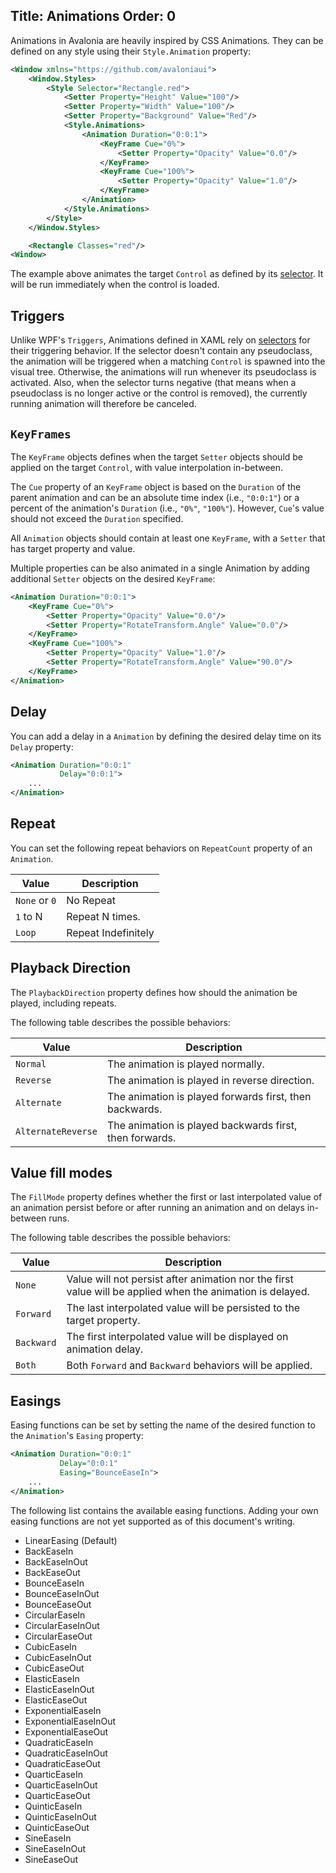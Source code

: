 Title: Animations
Order: 0
---
Animations in Avalonia are heavily inspired by CSS Animations. They can be defined on any style using their
`Style.Animation` property:

```xml
<Window xmlns="https://github.com/avaloniaui">
    <Window.Styles>
        <Style Selector="Rectangle.red">
            <Setter Property="Height" Value="100"/>
            <Setter Property="Width" Value="100"/>
            <Setter Property="Background" Value="Red"/>
            <Style.Animations>
                <Animation Duration="0:0:1"> 
                    <KeyFrame Cue="0%">
                        <Setter Property="Opacity" Value="0.0"/>
                    </KeyFrame>
                    <KeyFrame Cue="100%">
                        <Setter Property="Opacity" Value="1.0"/>
                    </KeyFrame>
                </Animation>
            </Style.Animations>
        </Style>
    </Window.Styles>

    <Rectangle Classes="red"/>
<Window>
```

The example above animates the target `Control` as defined by its [selector](/docs/styles/selectors).
It will be run immediately when the control is loaded.

## Triggers

Unlike WPF's `Triggers`, Animations defined in XAML rely on [selectors](/docs/styles/selectors) for 
their triggering behavior. If the selector doesn't contain any pseudoclass, the animation will be
triggered when a matching `Control` is spawned into the visual tree. Otherwise, the animations will
run whenever its pseudoclass is activated. Also, when the selector turns negative (that means when a pseudoclass is 
no longer active or the control is removed), the currently running animation will therefore be canceled.

## `KeyFrames`

The `KeyFrame` objects defines when the target `Setter` objects should be applied on the target `Control`, 
with value interpolation in-between.

The `Cue` property of an `KeyFrame` object is based on the `Duration` of the parent animation and can be an 
absolute time index (i.e., `"0:0:1"`) or a percent of the animation's `Duration` (i.e., `"0%"`, `"100%"`).
However, `Cue`'s value should not exceed the `Duration` specified.

All `Animation` objects should contain at least one `KeyFrame`, with a `Setter` that has target property and value.

Multiple properties can be also animated in a single Animation by adding additional `Setter` objects on the 
desired `KeyFrame`:

```xml 
<Animation Duration="0:0:1"> 
    <KeyFrame Cue="0%">
        <Setter Property="Opacity" Value="0.0"/>
        <Setter Property="RotateTransform.Angle" Value="0.0"/>
    </KeyFrame>
    <KeyFrame Cue="100%">
        <Setter Property="Opacity" Value="1.0"/>
        <Setter Property="RotateTransform.Angle" Value="90.0"/>
    </KeyFrame>
</Animation>
```

## Delay

You can add a delay in a `Animation` by defining the desired delay time on its `Delay` property:

```xml
<Animation Duration="0:0:1"
           Delay="0:0:1"> 
    ...
</Animation>
```

## Repeat

You can set the following repeat behaviors on `RepeatCount` property of an `Animation`.

|Value|Description|
|-----|-----------|
|`None` or `0`|No Repeat|
|`1` to N|Repeat N times.|
|`Loop`|Repeat Indefinitely|

## Playback Direction

The `PlaybackDirection` property defines how should the animation be played, including repeats.

The following table describes the possible behaviors:

|Value|Description|
|-----|-----------|
|`Normal`|The animation is played normally.|
|`Reverse`|The animation is played in reverse direction.|
|`Alternate`|The animation is played forwards first, then backwards.|
|`AlternateReverse`|The animation is played backwards first, then forwards.|

## Value fill modes

The `FillMode` property defines whether the first or last interpolated value of an animation
persist before or after running an animation and on delays in-between runs. 

The following table describes the possible behaviors:

|Value|Description|
|-----|-----------|
|`None`|Value will not persist after animation nor the first value will be applied when the animation is delayed.|
|`Forward`|The last interpolated value will be persisted to the target property.|
|`Backward`|The first interpolated value will be displayed on animation delay.|
|`Both`|Both `Forward` and `Backward` behaviors will be applied.|

## Easings

Easing functions can be set by setting the name of the desired function to the `Animation`'s `Easing` property:

```xml
<Animation Duration="0:0:1"
           Delay="0:0:1"
           Easing="BounceEaseIn"> 
    ...
</Animation>
```

The following list contains the available easing functions. Adding your own easing functions are not yet
supported as of this document's writing.

* LinearEasing (Default)
* BackEaseIn
* BackEaseInOut
* BackEaseOut
* BounceEaseIn
* BounceEaseInOut
* BounceEaseOut
* CircularEaseIn
* CircularEaseInOut
* CircularEaseOut
* CubicEaseIn
* CubicEaseInOut
* CubicEaseOut
* ElasticEaseIn
* ElasticEaseInOut
* ElasticEaseOut
* ExponentialEaseIn
* ExponentialEaseInOut
* ExponentialEaseOut
* QuadraticEaseIn
* QuadraticEaseInOut
* QuadraticEaseOut
* QuarticEaseIn
* QuarticEaseInOut
* QuarticEaseOut
* QuinticEaseIn
* QuinticEaseInOut
* QuinticEaseOut
* SineEaseIn
* SineEaseInOut
* SineEaseOut